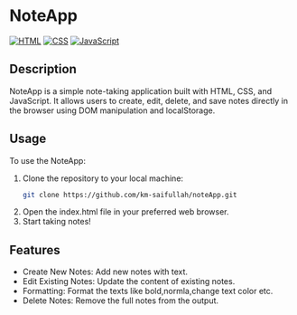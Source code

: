 # NoteApp

[![HTML](https://img.shields.io/badge/HTML-5-orange)](https://developer.mozilla.org/en-US/docs/Web/Guide/HTML/HTML5)
[![CSS](https://img.shields.io/badge/CSS-3-blue)](https://developer.mozilla.org/en-US/docs/Web/CSS)
[![JavaScript](https://img.shields.io/badge/JavaScript-ES6-yellow)](https://developer.mozilla.org/en-US/docs/Web/JavaScript)

## Description

NoteApp is a simple note-taking application built with HTML, CSS, and JavaScript. It allows users to create, edit, delete, and save notes directly in the browser using DOM manipulation and localStorage.

## Usage

To use the NoteApp:

1. Clone the repository to your local machine:
   ```bash
   git clone https://github.com/km-saifullah/noteApp.git
   ```
2. Open the index.html file in your preferred web browser.
3. Start taking notes!

## Features

- Create New Notes: Add new notes with text.
- Edit Existing Notes: Update the content of existing notes.
- Formatting: Format the texts like bold,normla,change text color etc.
- Delete Notes: Remove the full notes from the output.
